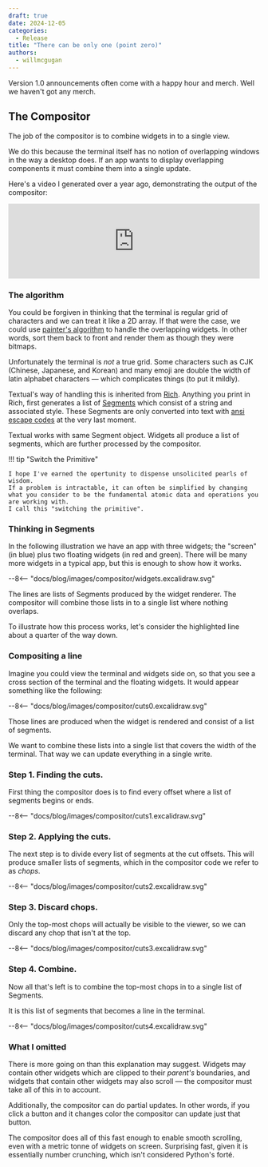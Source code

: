 ```yaml
---
draft: true
date: 2024-12-05
categories:
  - Release
title: "There can be only one (point zero)"
authors:
  - willmcgugan
---
```


Version 1.0 announcements often come with a happy hour and merch.
Well we haven't got any merch.


## The Compositor


The job of the compositor is to combine widgets in to a single view.

We do this because the terminal itself has no notion of overlapping windows in the way a desktop does.
If an app wants to display overlapping components it must combine them into a single update.

Here's a video I generated over a year ago, demonstrating the output of the compositor:

<div class="video-wrapper">
<iframe width="100%" height="auto" src="https://www.youtube.com/embed/T8PZjUVVb50" title="" frameborder="0" allow="accelerometer; autoplay; clipboard-write; encrypted-media; gyroscope; picture-in-picture; web-share" allowfullscreen></iframe>
</div>

### The algorithm

You could be forgiven in thinking that the terminal is regular grid of characters and we can treat it like a 2D array.
If that were the case, we could use [painter's algorithm](https://en.wikipedia.org/wiki/Painter's_algorithm) to handle the overlapping widgets.
In other words, sort them back to front and render them as though they were bitmaps.

Unfortunately the terminal is *not* a true grid.
Some characters such as CJK (Chinese, Japanese, and Korean) and many emoji are double the width of latin alphabet characters &mdash; which complicates things (to put it mildly).

Textual's way of handling this is inherited from [Rich](https://github.com/Textualize/rich).
Anything you print in Rich, first generates a list of [Segments](https://github.com/Textualize/rich/blob/master/rich/segment.py) which consist of a string and associated style.
These Segments are only converted into text with [ansi escape codes](https://en.wikipedia.org/wiki/ANSI_escape_code) at the very last moment.

Textual works with same Segment object.
Widgets all produce a list of segments, which are further processed by the compositor.

!!! tip "Switch the Primitive"

    I hope I've earned the opertunity to dispense unsolicited pearls of wisdom.
    If a problem is intractable, it can often be simplified by changing what you consider to be the fundamental atomic data and operations you are working with.
    I call this "switching the primitive".

### Thinking in Segments 

In the following illustration we have an app with three widgets; the "screen" (in blue) plus two floating widgets (in red and green).
There will be many more widgets in a typical app, but this is enough to show how it works.


<div class="excalidraw">
--8<-- "docs/blog/images/compositor/widgets.excalidraw.svg"
</div>

The lines are lists of Segments produced by the widget renderer.
The compositor will combine those lists in to a single list where nothing overlaps.

To illustrate how this process works, let's consider the highlighted line about a quarter of the way down.


### Compositing a line

Imagine you could view the terminal and widgets side on, so that you see a cross section of the terminal and the floating widgets.
It would appear something like the following:

<div class="excalidraw">
--8<-- "docs/blog/images/compositor/cuts0.excalidraw.svg"
</div>

Those lines are produced when the widget is rendered and consist of a list of segments.

We want to combine these lists into a single list that covers the width of the terminal.
That way we can update everything in a single write.


### Step 1. Finding the cuts.

First thing the compositor does is to find every offset where a list of segments begins or ends.

<div class="excalidraw">
--8<-- "docs/blog/images/compositor/cuts1.excalidraw.svg"
</div>

### Step 2. Applying the cuts.

The next step is to divide every list of segments at the cut offsets.
This will produce smaller lists of segments, which in the compositor code we refer to as *chops*.

<div class="excalidraw">
--8<-- "docs/blog/images/compositor/cuts2.excalidraw.svg"
</div>


### Step 3. Discard chops.

Only the top-most chops will actually be visible to the viewer, so we can discard any chop that isn't at the top.

<div class="excalidraw">
--8<-- "docs/blog/images/compositor/cuts3.excalidraw.svg"
</div>

### Step 4. Combine.

Now all that's left is to combine the top-most chops in to a single list of Segments.

It is this list of segments that becomes a line in the terminal.

<div class="excalidraw">
--8<-- "docs/blog/images/compositor/cuts4.excalidraw.svg"
</div>

### What I omitted

There is more going on than this explanation may suggest.
Widgets may contain other widgets which are clipped to their *parent's* boundaries, and widgets that contain other widgets may also scroll &mdash; the compositor must take all of this in to account.

Additionally, the compositor can do partial updates.
In other words, if you click a button and it changes color the compositor can update just that button.

The compositor does all of this fast enough to enable smooth scrolling, even with a metric tonne of widgets on screen.
Surprising fast, given it is essentially number crunching, which isn't considered Python's forté.
